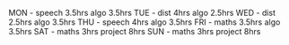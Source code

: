 
MON - speech 3.5hrs    algo 3.5hrs
TUE - dist 4hrs    algo 2.5hrs 
WED - dist 2.5hrs    algo 3.5hrs
THU - speech 4hrs    algo 3.5hrs 
FRI - maths 3.5hrs      algo 3.5hrs
SAT - maths 3hrs     project 8hrs
SUN - maths 3hrs    project 8hrs

